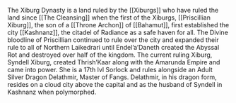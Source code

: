 The Xiburg Dynasty is a land ruled by the [[Xiburgs]] who have ruled the land since [[The Cleansing]] when the first of the Xiburgs, [[Priscillian Xiburg]], the son of a [[Throne Archon]] of [[Bahamut]], first established the city [[Kashnanz]], the citadel of Radiance as a safe haven for all. The Divine bloodline of Priscillian continued to rule over the city and expanded their rule to all of Northern Laikedrari until Endel’a’Daneth created the Abyssal Rot and destroyed over half of the kingdom. The current ruling Xiburg, Syndell Xiburg, created Thrish’Kaar along with the Amarunda Empire and came into power. She is a 17th lvl Sorlock and rules alongside an Adult Silver Dragon Delathmir, Master of Fangs. Delathmir, in his dragon form, resides on a cloud city above the capital and as the husband of Syndell in Kashnanz when polymorphed.
